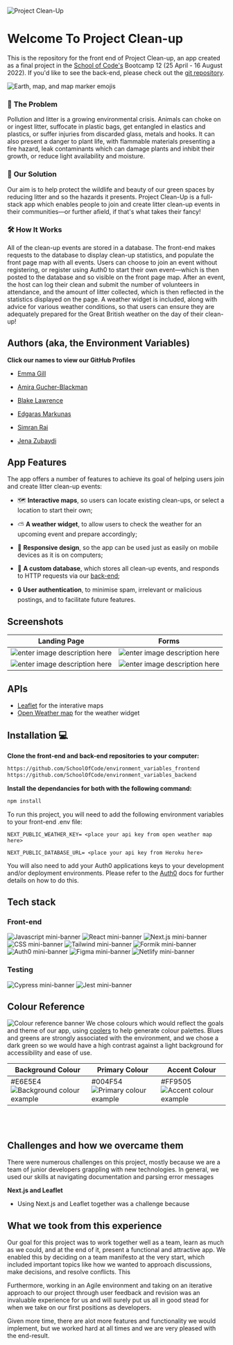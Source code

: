 ![Project Clean-Up](https://user-images.githubusercontent.com/98705391/184337846-b06b80b3-98d3-40b4-912b-dc429ad54f72.png)
# Welcome To Project Clean-up
This is the repository for the front end of Project Clean-up, an app created as a final project in the [School of Code's](https://www.schoolofcode.co.uk/) Bootcamp 12 (25 April - 16 August 2022). If you'd like to see the back-end, please check out the [git repository](https://github.com/SchoolOfCode/environment_variables_backend).

![Earth, map, and map marker emojis](https://user-images.githubusercontent.com/98705391/184339535-2eb89ee6-2c6b-4376-baf3-2f5c4720e582.png)

### 🤔 **The Problem** 
Pollution and litter is a growing environmental crisis. Animals can choke on or ingest litter, suffocate in plastic bags, get entangled in elastics and plastics, or suffer injuries from discarded glass, metals and hooks. It can also present a danger to plant life, with flammable materials presenting a fire hazard, leak contaminants which can damage plants and inhibit their growth, or reduce light availability and moisture. 

### 🧠 **Our Solution** 
Our aim is to help protect the wildlife and beauty of our green spaces by reducing litter and so the hazards it presents. Project Clean-Up is a full-stack app which enables people to join and create litter clean-up events in their communities—or further afield, if that's what takes their fancy! 

### 🛠️ **How It Works** 
All of the clean-up events are stored in a database. The front-end makes requests to the database to display clean-up statistics, and populate the front page map with all events. Users can choose to join an event without registering, or register using Auth0 to start their own event⁠—which is then posted to the database and so visible on the front page map. After an event, the host can log their clean and submit the number of volunteers in attendance, and the amount of litter collected, which is then reflected in the statistics displayed on the page. A weather widget is included, along with advice for various weather conditions, so that users can ensure they are adequately prepared for the Great British weather on the day of their clean-up!


## Authors (aka, the Environment Variables)
**Click our names to view our GitHub Profiles** 

- [Emma Gill](https://github.com/SurfingElectron)

- [Amira Gucher-Blackman](https://github.com/amiragucher)

- [Blake Lawrence](https://github.com/BlakeLawrence)

- [Edgaras Markunas](https://github.com/EdMark11)

- [Simran Rai](https://github.com/srai98i)

- [Jena Zubaydi](https://github.com/jena-84)


## App Features
The app offers a number of features to achieve its goal of helping users join and create litter clean-up events:
- 🗺️ **Interactive maps**, so users can locate existing clean-ups, or select a location to start their own; 

- ⛅ **A weather widget**, to allow users to check the weather for an upcoming event and prepare accordingly; 

- 📱 **Responsive design**, so the app can be used just as easily on mobile devices as it is on computers;  

- 💽 **A custom database**, which stores all clean-up events, and responds to HTTP requests via our [back-end](https://github.com/SchoolOfCode/environment_variables_backend); 

- 🔒 **User authentication**, to minimise spam, irrelevant or malicious postings, and to facilitate future features.


## Screenshots
|Landing Page| Forms |
|--|--|
| ![enter image description here](https://i.im.ge/2022/08/11/FG0oSC.image.png) | ![enter image description here](https://i.im.ge/2022/08/11/FGjF59.image.png) |
| ![enter image description here](https://i.im.ge/2022/08/11/FGjqJY.image.png) | ![enter image description here](https://i.im.ge/2022/08/11/FGjMEy.image.png) |


## APIs
- [Leaflet](https://react-leaflet.js.org/) for the interative maps
- [Open Weather map](https://openweathermap.org/api) for the weather widget
  

## Installation 💻
**Clone the front-end and back-end repositories to your computer:**

```bash
https://github.com/SchoolOfCode/environment_variables_frontend
https://github.com/SchoolOfCode/environment_variables_backend

```

**Install the dependancies for both with the following command:**
```bash
npm install
```

To run this project, you will need to add the following environment variables to your front-end .env file:

`NEXT_PUBLIC_WEATHER_KEY= <place your api key from open weather map here>`

`NEXT_PUBLIC_DATABASE_URL= <place your api key from Heroku here>`

You will also need to add your Auth0 applications keys to your development and/or deployment environments. Please refer to the [Auth0](https://auth0.com/docs) docs for further details on how to do this.
  

## Tech stack
### Front-end
![Javascript mini-banner](https://camo.githubusercontent.com/93c855ae825c1757f3426f05a05f4949d3b786c5b22d0edb53143a9e8f8499f6/68747470733a2f2f696d672e736869656c64732e696f2f62616467652f4a6176615363726970742d3332333333303f7374796c653d666f722d7468652d6261646765266c6f676f3d6a617661736372697074266c6f676f436f6c6f723d463744463145)
![React mini-banner](https://camo.githubusercontent.com/268ac512e333b69600eb9773a8f80b7a251f4d6149642a50a551d4798183d621/68747470733a2f2f696d672e736869656c64732e696f2f62616467652f52656163742d3230323332413f7374796c653d666f722d7468652d6261646765266c6f676f3d7265616374266c6f676f436f6c6f723d363144414642)
![Next.js mini-banner](https://camo.githubusercontent.com/b7395b00d152dc8f19cec61f582369bd580e31b8ed93d34646ec43aa675baa7c/68747470733a2f2f696d672e736869656c64732e696f2f62616467652f4e6578742d626c61636b3f7374796c653d666f722d7468652d6261646765266c6f676f3d6e6578742e6a73266c6f676f436f6c6f723d7768697465)
![CSS mini-banner](https://camo.githubusercontent.com/3a0f693cfa032ea4404e8e02d485599bd0d192282b921026e89d271aaa3d7565/68747470733a2f2f696d672e736869656c64732e696f2f62616467652f435353332d3135373242363f7374796c653d666f722d7468652d6261646765266c6f676f3d63737333266c6f676f436f6c6f723d7768697465) 
![Tailwind mini-banner](https://i.im.ge/2022/08/11/FGEabT.image-58.png) 
![Formik mini-banner](https://i.im.ge/2022/08/11/FGCNkf.Group-18.png) 
![Auth0 mini-banner](https://i.im.ge/2022/08/11/FGy2mS.Group-16.png) 
![Figma mini-banner](https://camo.githubusercontent.com/4a1038affbb2653ec140936555b3714ddc322526be8567b489e8423a795dea18/68747470733a2f2f696d672e736869656c64732e696f2f62616467652f4669676d612d4632344531453f7374796c653d666f722d7468652d6261646765266c6f676f3d6669676d61266c6f676f436f6c6f723d7768697465) 
![Netlify mini-banner](https://camo.githubusercontent.com/92dde1e7c42c013a5fce4dfeee0843f06710bfd38a610885e33a273c7eca0d22/68747470733a2f2f696d672e736869656c64732e696f2f62616467652f4e65746c6966792d3030433742373f7374796c653d666f722d7468652d6261646765266c6f676f3d6e65746c696679266c6f676f436f6c6f723d7768697465)    

### Testing
 ![Cypress mini-banner](https://camo.githubusercontent.com/a2cc7362377d69d8ad5147e49f7b269cab69f00509828ce2d583b9dde9130499/68747470733a2f2f696d672e736869656c64732e696f2f62616467652f2d637970726573732d2532334535453545353f7374796c653d666f722d7468652d6261646765266c6f676f3d63797072657373266c6f676f436f6c6f723d303538613565) 
 ![Jest mini-banner](https://camo.githubusercontent.com/5ec7b7ed343219da6b2213349bacdc389803950b5298464b35e76f7ab6ccf27d/68747470733a2f2f696d672e736869656c64732e696f2f62616467652f4a6573742d4332313332353f7374796c653d666f722d7468652d6261646765266c6f676f3d6a657374266c6f676f436f6c6f723d7768697465)


## Colour Reference 
![Colour reference banner](https://i.im.ge/2022/08/11/FGY0w1.Group-19-1.png) We chose colours which would reflect the goals and theme of our app, using [coolers](https://coolors.co/) to help generate colour palettes. Blues and greens are strongly associated with the environment, and we chose a dark green so we would have a high contrast against a light background for accessibility and ease of use. 

|Background Colour |Primary Colour|Accent Colour|
|--|--|--|
| #E6E5E4 ![Background colour example](https://i.im.ge/2022/08/11/FGxQ6a.Rectangle-196.png) | #004F54 ![Primary colour example](https://i.im.ge/2022/08/11/FG3lk1.Rectangle-195.png) | #FF9505 ![Accent colour example](https://i.im.ge/2022/08/11/FG3F9m.Rectangle-194.png)
<br>
<br>
  
## Challenges and how we overcame them
There were numerous challenges on this project, mostly because we are a team of junior developers grappling with new technologies. In general, we used our skills at navigating documentation and parsing error messages

**Next.js and Leaflet**
- Using Next.js and Leaflet together was a challenge because 




## What we took from this experience
Our goal for this project was to work together well as a team, learn as much as we could, and at the end of it, present a functional and attractive app. We enabled this by deciding on a team manifesto at the very start, which included important topics like how we wanted to approach discussions, make decisions, and resolve conflicts. This 




Furthermore, working in an Agile environment and taking on an iterative approach to our project through user feedback and revision was an invaluable experience for us and will surely put us all in good stead for when we take on our first positions as developers.

Given more time, there are alot more features and functionality we would implement, but we worked hard at all times and we are very pleased with the end-result.